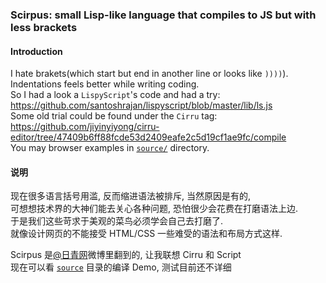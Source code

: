 
### Scirpus: small Lisp-like language that compiles to JS but with less brackets  

#### Introduction  

I hate brakets(which start but end in another line or looks like `))))`).  
Indentations feels better while writing coding.  
So I had a look a `LispyScript`'s code and had a try:  
https://github.com/santoshrajan/lispyscript/blob/master/lib/ls.js  
Some old trial could be found under the `Cirru` tag:  
https://github.com/jiyinyiyong/cirru-editor/tree/47409b6ff88fcde53d2409eafe2c5d19cf1ae9fc/compile  
You may browser examples in [`source/`][source] directory.  

#### 说明  

现在很多语言括号用滥, 反而缩进语法被排斥, 当然原因是有的,  
可想想技术界的大神们能去关心各种问题, 恐怕很少会花费在打磨语法上边.  
于是我们这些苛求于美观的菜鸟必须学会自己去打磨了.  
就像设计网页的不能接受 HTML/CSS 一些难受的语法和布局方式这样.  

Scirpus 是[@日青网][green]微博里翻到的, 让我联想 Cirru 和 Script  
现在可以看 [`source`][source] 目录的编译 Demo, 测试目前还不详细  

[green]: http://e.weibo.com/daydaygreen
[source]: https://github.com/jiyinyiyong/scirpus/tree/master/source
